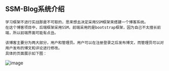 ## SSM-Blog系统介绍
```$xslt
学习框架不进行实战那是不可取的，思来想去决定采用SSM框架来搭建一个博客系统。
在这个博客项目中，后端框架采用SSM，前端采用的是bootstrap框架，因为自己不太擅长前端，所以前端界面可能有点丑。
```
```$xslt
该博客主要分为两大部分，用户和管理员。用户可以在注册登录之后发布博文，而管理员可以对用户发布的博文和评论进行修改。
具体的页面展示如下图：
```
![image](https://github.com/kaixuanliang/SSM-Blog/blob/master/src/main/webapp/static/induction/userBlog.png=400x)